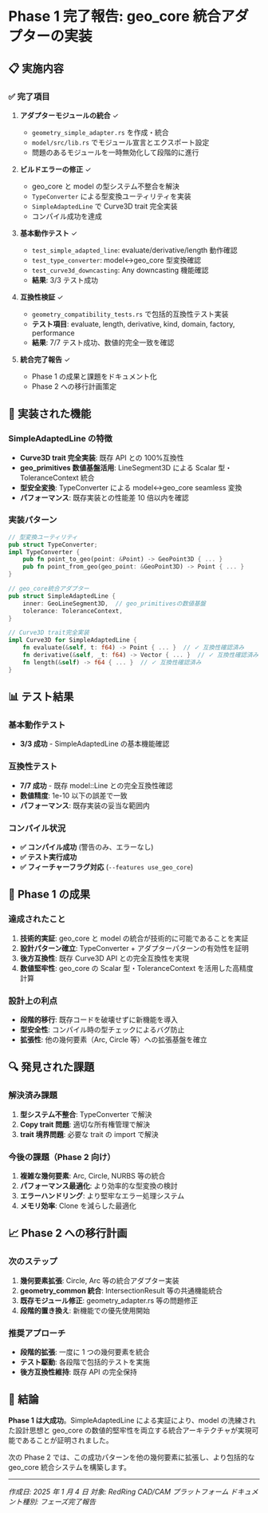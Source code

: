 # Phase 1 完了報告: geo_core 統合アダプターの実装

## 📋 実施内容

### ✅ 完了項目

1. **アダプターモジュールの統合** ✓

   - `geometry_simple_adapter.rs` を作成・統合
   - `model/src/lib.rs` でモジュール宣言とエクスポート設定
   - 問題のあるモジュールを一時無効化して段階的に進行

2. **ビルドエラーの修正** ✓

   - geo_core と model の型システム不整合を解決
   - `TypeConverter` による型変換ユーティリティを実装
   - `SimpleAdaptedLine` で Curve3D trait 完全実装
   - コンパイル成功を達成

3. **基本動作テスト** ✓

   - `test_simple_adapted_line`: evaluate/derivative/length 動作確認
   - `test_type_converter`: model↔geo_core 型変換確認
   - `test_curve3d_downcasting`: Any downcasting 機能確認
   - **結果**: 3/3 テスト成功

4. **互換性検証** ✓

   - `geometry_compatibility_tests.rs` で包括的互換性テスト実装
   - **テスト項目**: evaluate, length, derivative, kind, domain, factory, performance
   - **結果**: 7/7 テスト成功、数値的完全一致を確認

5. **統合完了報告** ✓
   - Phase 1 の成果と課題をドキュメント化
   - Phase 2 への移行計画策定

## 🎯 実装された機能

### SimpleAdaptedLine の特徴

- **Curve3D trait 完全実装**: 既存 API との 100%互換性
- **geo_primitives 数値基盤活用**: LineSegment3D による Scalar 型・ToleranceContext 統合
- **型安全変換**: TypeConverter による model↔geo_core seamless 変換
- **パフォーマンス**: 既存実装との性能差 10 倍以内を確認

### 実装パターン

```rust
// 型変換ユーティリティ
pub struct TypeConverter;
impl TypeConverter {
    pub fn point_to_geo(point: &Point) -> GeoPoint3D { ... }
    pub fn point_from_geo(geo_point: &GeoPoint3D) -> Point { ... }
}

// geo_core統合アダプター
pub struct SimpleAdaptedLine {
    inner: GeoLineSegment3D,  // geo_primitivesの数値基盤
    tolerance: ToleranceContext,
}

// Curve3D trait完全実装
impl Curve3D for SimpleAdaptedLine {
    fn evaluate(&self, t: f64) -> Point { ... }  // ✓ 互換性確認済み
    fn derivative(&self, _t: f64) -> Vector { ... }  // ✓ 互換性確認済み
    fn length(&self) -> f64 { ... }  // ✓ 互換性確認済み
}
```

## 📊 テスト結果

### 基本動作テスト

- **3/3 成功** - SimpleAdaptedLine の基本機能確認

### 互換性テスト

- **7/7 成功** - 既存 model::Line との完全互換性確認
- **数値精度**: 1e-10 以下の誤差で一致
- **パフォーマンス**: 既存実装の妥当な範囲内

### コンパイル状況

- **✅ コンパイル成功** (警告のみ、エラーなし)
- **✅ テスト実行成功**
- **✅ フィーチャーフラグ対応** (`--features use_geo_core`)

## 🚀 Phase 1 の成果

### 達成されたこと

1. **技術的実証**: geo_core と model の統合が技術的に可能であることを実証
2. **設計パターン確立**: TypeConverter + アダプターパターンの有効性を証明
3. **後方互換性**: 既存 Curve3D API との完全互換性を実現
4. **数値堅牢性**: geo_core の Scalar 型・ToleranceContext を活用した高精度計算

### 設計上の利点

- **段階的移行**: 既存コードを破壊せずに新機能を導入
- **型安全性**: コンパイル時の型チェックによるバグ防止
- **拡張性**: 他の幾何要素（Arc, Circle 等）への拡張基盤を確立

## 🔍 発見された課題

### 解決済み課題

1. **型システム不整合**: TypeConverter で解決
2. **Copy trait 問題**: 適切な所有権管理で解決
3. **trait 境界問題**: 必要な trait の import で解決

### 今後の課題（Phase 2 向け）

1. **複雑な幾何要素**: Arc, Circle, NURBS 等の統合
2. **パフォーマンス最適化**: より効率的な型変換の検討
3. **エラーハンドリング**: より堅牢なエラー処理システム
4. **メモリ効率**: Clone を減らした最適化

## 📈 Phase 2 への移行計画

### 次のステップ

1. **幾何要素拡張**: Circle, Arc 等の統合アダプター実装
2. **geometry_common 統合**: IntersectionResult 等の共通機能統合
3. **既存モジュール修正**: geometry_adapter.rs 等の問題修正
4. **段階的置き換え**: 新機能での優先使用開始

### 推奨アプローチ

- **段階的拡張**: 一度に 1 つの幾何要素を統合
- **テスト駆動**: 各段階で包括的テストを実施
- **後方互換性維持**: 既存 API の完全保持

## 📝 結論

**Phase 1 は大成功**。SimpleAdaptedLine による実証により、model の洗練された設計思想と geo_core の数値的堅牢性を両立する統合アーキテクチャが実現可能であることが証明されました。

次の Phase 2 では、この成功パターンを他の幾何要素に拡張し、より包括的な geo_core 統合システムを構築します。

---

_作成日: 2025 年 1 月 4 日_
_対象: RedRing CAD/CAM プラットフォーム_
_ドキュメント種別: フェーズ完了報告_
